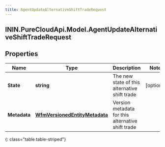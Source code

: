 ```yaml
---
title: AgentUpdateAlternativeShiftTradeRequest
---
```

## ININ.PureCloudApi.Model.AgentUpdateAlternativeShiftTradeRequest

## Properties

|Name | Type | Description | Notes|
|------------ | ------------- | ------------- | -------------|
| **State** | **string** | The new state of this alternative shift trade | [optional] |
| **Metadata** | [**WfmVersionedEntityMetadata**](WfmVersionedEntityMetadata.html) | Version metadata for this alternative shift trade | |
{: class="table table-striped"}


